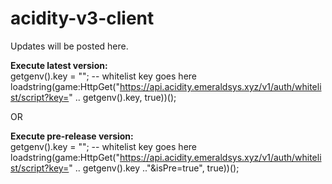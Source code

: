 # acidity-v3-client
Updates will be posted here.

**Execute latest version:**\
getgenv().key = ""; -- whitelist key goes here\
loadstring(game:HttpGet("https://api.acidity.emeraldsys.xyz/v1/auth/whitelist/script?key=" .. getgenv().key, true))();

OR

**Execute pre-release version:**\
getgenv().key = ""; -- whitelist key goes here\
loadstring(game:HttpGet("https://api.acidity.emeraldsys.xyz/v1/auth/whitelist/script?key=" .. getgenv().key .."&isPre=true", true))();
